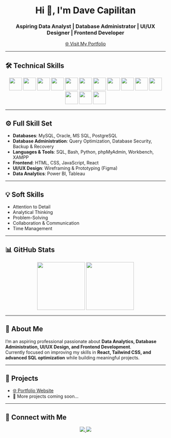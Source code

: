 <h1 align="center">Hi 👋, I'm Dave Capilitan</h1>
<h3 align="center">Aspiring Data Analyst | Database Administrator | UI/UX Designer | Frontend Developer</h3>

<p align="center">
  <a href="https://davecapilitan-portfolio.vercel.app" target="_blank">
    🌐 Visit My Portfolio
  </a>
</p>

---

## 🛠 Technical Skills
<p align="center">
  <!-- Databases -->
  <img src="https://cdn.jsdelivr.net/gh/devicons/devicon/icons/mysql/mysql-original.svg" width="40" />
  <img src="https://cdn.jsdelivr.net/gh/devicons/devicon/icons/oracle/oracle-original.svg" width="40" />
  <img src="https://cdn.jsdelivr.net/gh/devicons/devicon/icons/postgresql/postgresql-original.svg" width="40" />
  <img src="https://cdn.jsdelivr.net/gh/devicons/devicon/icons/microsoftsqlserver/microsoftsqlserver-plain.svg" width="40" />

  <!-- Programming & Tools -->
  <img src="https://cdn.jsdelivr.net/gh/devicons/devicon/icons/python/python-original.svg" width="40" />
  <img src="https://cdn.jsdelivr.net/gh/devicons/devicon/icons/bash/bash-original.svg" width="40" />
  <img src="https://cdn.jsdelivr.net/gh/devicons/devicon/icons/git/git-original.svg" width="40" />
  <img src="https://cdn.jsdelivr.net/gh/devicons/devicon/icons/vscode/vscode-original.svg" width="40" />
  <img src="https://cdn.jsdelivr.net/gh/devicons/devicon/icons/linux/linux-original.svg" width="40" />

  <!-- Frontend -->
  <img src="https://cdn.jsdelivr.net/gh/devicons/devicon/icons/html5/html5-original.svg" width="40" />
  <img src="https://cdn.jsdelivr.net/gh/devicons/devicon/icons/css3/css3-original.svg" width="40" />
  <img src="https://cdn.jsdelivr.net/gh/devicons/devicon/icons/javascript/javascript-original.svg" width="40" />
  <img src="https://cdn.jsdelivr.net/gh/devicons/devicon/icons/react/react-original.svg" width="40" />

  <!-- Design & Analytics -->
  <img src="https://cdn.jsdelivr.net/gh/devicons/devicon/icons/figma/figma-original.svg" width="40" />
</p>

---

## ⚙️ Full Skill Set
- **Databases**: MySQL, Oracle, MS SQL, PostgreSQL  
- **Database Administration**: Query Optimization, Database Security, Backup & Recovery  
- **Languages & Tools**: SQL, Bash, Python, phpMyAdmin, Workbench, XAMPP  
- **Frontend**: HTML, CSS, JavaScript, React  
- **UI/UX Design**: Wireframing & Prototyping (Figma)  
- **Data Analytics**: Power BI, Tableau  

---

## 💡 Soft Skills
- Attention to Detail  
- Analytical Thinking  
- Problem-Solving  
- Collaboration & Communication  
- Time Management  

---

## 📊 GitHub Stats
<p align="center">
  <img src="https://github-readme-stats.vercel.app/api?username=henrydav-e&show_icons=true&theme=tokyonight" height="150"/>
  <img src="https://github-readme-stats.vercel.app/api/top-langs/?username=henrydav-e&layout=compact&theme=tokyonight" height="150"/>
</p>

---

## 🌱 About Me
I’m an aspiring professional passionate about **Data Analytics, Database Administration, UI/UX Design, and Frontend Development**.  
Currently focused on improving my skills in **React, Tailwind CSS, and advanced SQL optimization** while building meaningful projects.  

---

## 📂 Projects
- [🌐 Portfolio Website](https://davecapilitan-portfolio.vercel.app)  
- 🚧 More projects coming soon...  

---

## 🤝 Connect with Me
<p align="center">
  <a href="mailto:hdcapilitan@gmail.com">
    <img src="https://img.shields.io/badge/Email-D14836?style=for-the-badge&logo=gmail&logoColor=white"/>
  </a>
  <a href="https://www.linkedin.com/davecapilitan" target="_blank">
    <img src="https://img.shields.io/badge/LinkedIn-0A66C2?style=for-the-badge&logo=linkedin&logoColor=white"/>
  </a>
</p>

